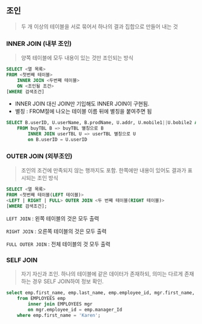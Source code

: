 ## 조인

> 두 개 이상의 테이블을 서로 묶어서 하나의 결과 집합으로 만들어 내는 것



### INNER JOIN (내부 조인)

> 양쪽 테이블에 모두 내용이 있는 것만 조인되는 방식

```sql
SELECT <열 목록>
FROM <첫번째 테이블>
	INNER JOIN <두번째 테이블>
	ON <조인될 조건>
[WHERE 검색조건]
```

* INNER JOIN 대신 JOIN만 기입해도 INNER JOIN이 구현됨.
* 별칭 : FROM절에 나오는 테이블 이름 뒤에 별칭을 붙여주면 됨

```sql
SELECT B.userID, U.userName, B.prodName, U.addr, U.mobile1||U.bobile2 AS "연락처"
	FROM buyTBL B => buyTBL 별칭으로 B
		INNER JOIN userTBL U => userTBL 별칭으로 U
		on B.userID = U.userID
```



### OUTER JOIN (외부조인)

> 조인의 조건에 만족되지 않는 행까지도 포함. 한쪽에만 내용이 있어도 결과가 표시되는 조인 방식

```sql
SELECT <열 목록>
FROM <첫번째 테이블(LEFT 테이블)>
<LEFT | RIGHT | FULL> OUTER JOIN <두 번째 테이블(RIGHT 테이블)>
[WHERE 검색조건];
```

`LEFT JOIN` : 왼쪽 테이블의 것은 모두 출력

`RIGHT JOIN` : 오른쪽 테이블의 것은 모두 출력

`FULL OUTER JOIN` : 전체 테이블의 것 모두 출력



### SELF JOIN

> 자기 자신과 조인. 하나의 테이블에 같은 데이터가 존재하되, 의미는 다르게 존재하는 경우 SELF JOIN하여 정보 확인.

```sql
select emp.first_name, emp.last_name, emp.employee_id, mgr.first_name, mgr.last_name, mgr.employee_id
	from EMPLOYEES emp
		inner join EMPLOYEES mgr
		on mgr.employee_id = emp.manager_Id
	where emp.first_name = 'Karen';
```

